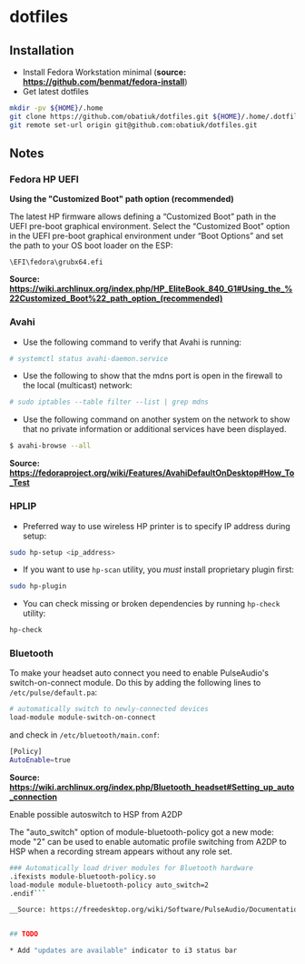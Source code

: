 # dotfiles

## Installation

* Install Fedora Workstation minimal (__source: https://github.com/benmat/fedora-install__)
* Get latest dotfiles

```bash
mkdir -pv ${HOME}/.home
git clone https://github.com/obatiuk/dotfiles.git ${HOME}/.home/.dotfiles.d
git remote set-url origin git@github.com:obatiuk/dotfiles.git
```

## Notes

### Fedora HP UEFI

**Using the "Customized Boot" path option (recommended)**

The latest HP firmware allows defining a “Customized Boot” path in the UEFI pre-boot graphical environment.
Select the “Customized Boot” option in the UEFI pre-boot graphical environment under “Boot Options” and set
the path to your OS boot loader on the ESP:

```
\EFI\fedora\grubx64.efi
```

__Source: https://wiki.archlinux.org/index.php/HP_EliteBook_840_G1#Using_the_%22Customized_Boot%22_path_option_(recommended)__

### Avahi

* Use the following command to verify that Avahi is running:

```bash
# systemctl status avahi-daemon.service
```

* Use the following to show that the mdns port is open in the firewall to the local (multicast) network:

```bash
# sudo iptables --table filter --list | grep mdns
```

* Use the following command on another system on the network to show that no private information or additional services have been displayed.

```bash
$ avahi-browse --all
```

__Source: https://fedoraproject.org/wiki/Features/AvahiDefaultOnDesktop#How_To_Test__

### HPLIP

* Preferred way to use wireless HP printer is to specify IP address during setup:

```bash
sudo hp-setup <ip_address>
```

* If you want to use `hp-scan` utility, you *must* install proprietary plugin first:

```bash
sudo hp-plugin
```

* You can check missing or broken dependencies by running `hp-check` utility:

```bash
hp-check
```

### Bluetooth

To make your headset auto connect you need to enable PulseAudio's switch-on-connect module. Do this by adding the following lines to `/etc/pulse/default.pa`:

```bash
# automatically switch to newly-connected devices
load-module module-switch-on-connect
```
and check in `/etc/bluetooth/main.conf`:

```bash
[Policy]
AutoEnable=true
```

__Source: https://wiki.archlinux.org/index.php/Bluetooth_headset#Setting_up_auto_connection__

Enable possible autoswitch to HSP from A2DP

The "auto_switch" option of module-bluetooth-policy got a new mode: mode "2" can be used to enable automatic profile switching from A2DP to HSP when a recording stream appears without any role set.

```bash
### Automatically load driver modules for Bluetooth hardware
.ifexists module-bluetooth-policy.so
load-module module-bluetooth-policy auto_switch=2
.endif```

__Source: https://freedesktop.org/wiki/Software/PulseAudio/Documentation/User/Bluetooth/#index1h2__


## TODO

* Add "updates are available" indicator to i3 status bar
